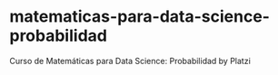 # matematicas-para-data-science-probabilidad
Curso de Matemáticas para Data Science: Probabilidad by Platzi
